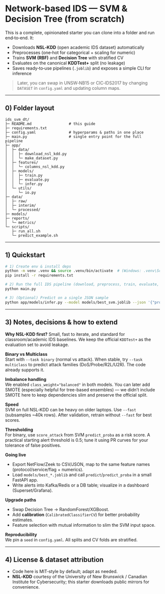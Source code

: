 # Network-based IDS — SVM & Decision Tree (from scratch)

This is a complete, opinionated starter you can clone into a folder and run end‑to‑end. It:

- Downloads **NSL‑KDD** (open academic IDS dataset) automatically
- Preprocesses (one‑hot for categorical + scaling for numeric)
- Trains **SVM (RBF)** and **Decision Tree** with stratified CV
- Evaluates on the canonical **KDDTest+** split (no leakage)
- Saves ready‑to‑use pipelines (`.joblib`) and exposes a simple CLI for inference

> Later, you can swap in UNSW‑NB15 or CIC‑IDS2017 by changing `DATASET` in `config.yaml` and updating column maps.

---

## 0) Folder layout

```
ids_svm_dt/
├─ README.md                 # this guide
├─ requirements.txt
├─ config.yaml               # hyperparams & paths in one place
├─ main.py                   # single entry point for the full pipeline
├─ app/
│  ├─ data/
│  │  ├─ download_nsl_kdd.py
│  │  └─ make_dataset.py
│  ├─ features/
│  │  └─ columns_nsl_kdd.py
│  ├─ models/
│  │  ├─ train.py
│  │  ├─ evaluate.py
│  │  └─ infer.py
│  └─ utils/
│     └─ io.py
├─ data/
│  ├─ raw/
│  ├─ interim/
│  └─ processed/
├─ models/
├─ reports/
│  └─ metrics/
└─ scripts/
   ├─ run_all.sh
   └─ predict_example.sh
```

---

## 1) Quickstart

```bash
# 1) Create env & install deps
python -m venv .venv && source .venv/bin/activate  # (Windows: .venv\Scripts\activate)
pip install -r requirements.txt

# 2) Run the full IDS pipeline (download, preprocess, train, evaluate, infer)
python main.py

# 3) (Optional) Predict on a single JSON sample
python app/models/infer.py --model models/best_svm.joblib --json '{"protocol_type":"tcp","service":"http","flag":"SF"}'
```

---

## 3) Notes, decisions & how to extend

**Why NSL-KDD first?** Small, fast to iterate, and standard for classroom/academic IDS baselines. We keep the official `KDDTest+` as the evaluation set to avoid leakage.

**Binary vs Multiclass**  
Start with `--task binary` (normal vs attack). When stable, try `--task multiclass` to predict attack families (DoS/Probe/R2L/U2R). The code already supports it.

**Imbalance handling**  
We enabled `class_weight="balanced"` in both models. You can later add SMOTE (especially helpful for tree-based ensembles) — we didn’t include SMOTE here to keep dependencies slim and preserve the official split.

**Speed**  
SVM on full NSL‑KDD can be heavy on older laptops. Use `--fast` (subsamples ~40k rows). After validation, retrain without `--fast` for best scores.

**Thresholding**  
For binary, use `score_attack` from SVM `predict_proba` as a risk score. A practical starting alert threshold is 0.5; tune it using PR curves for your tolerance of false positives.

**Going live**

- Export NetFlow/Zeek to CSV/JSON, map to the same feature names (protocol/service/flag + numerics).
- Load `models/best_*.joblib` and call `predict`/`predict_proba` in a small FastAPI app.
- Write alerts into Kafka/Redis or a DB table; visualize in a dashboard (Superset/Grafana).

**Upgrade paths**

- Swap Decision Tree → RandomForest/XGBoost.
- Add **calibration** (`CalibratedClassifierCV`) for better probability estimates.
- Feature selection with mutual information to slim the SVM input space.

**Reproducibility**  
We pin a `seed` in `config.yaml`. All splits and CV folds are stratified.

---

## 4) License & dataset attribution

- Code here is MIT‑style by default; adapt as needed.
- **NSL‑KDD** courtesy of the University of New Brunswick / Canadian Institute for Cybersecurity; this starter downloads public mirrors for convenience.
